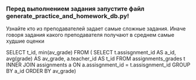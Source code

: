 ### Перед выполнением задания запустите файл generate_practice_and_homework_db.py!

Узнайте кто из преподавателей задает самые сложные задания. Иначе говоря задания какого преподавателя получают в среднем самые худшие оценки

 SELECT t_id, min(av_grade)
 FROM (
 SELECT t.assisgnment_id AS a_id, avg(grade) AS av_grade, a.teacher_id AS t_id 
 FROM assignments_grades t 
 INNER JOIN assignments a ON a.assisgnment_id = t.assisgnment_id
 GROUP BY a_id
 ORDER BY av_grade)